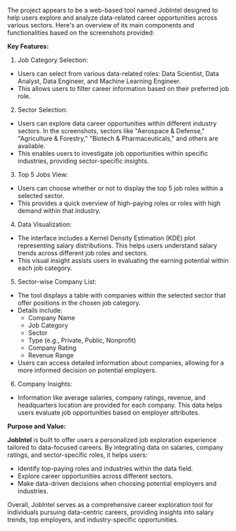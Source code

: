 The project appears to be a web-based tool named JobIntel designed to help users explore and analyze data-related career opportunities across various sectors. Here's an overview of its main components and functionalities based on the screenshots provided:

**Key Features:**

1. Job Category Selection:
   
  - Users can select from various data-related roles: Data Scientist, Data Analyst, Data Engineer, and Machine Learning Engineer.
  - This allows users to filter career information based on their preferred job role.

2. Sector Selection:
   
  - Users can explore data career opportunities within different industry sectors. In the screenshots, sectors like "Aerospace & Defense," "Agriculture & Forestry," "Biotech & Pharmaceuticals," and others are available.
  - This enables users to investigate job opportunities within specific industries, providing sector-specific insights.
    
3. Top 5 Jobs View:
   
- Users can choose whether or not to display the top 5 job roles within a selected sector.
- This provides a quick overview of high-paying roles or roles with high demand within that industry.
  
4. Data Visualization:
   
  - The interface includes a Kernel Density Estimation (KDE) plot representing salary distributions. This helps users understand salary trends across different job roles and sectors.
  - This visual insight assists users in evaluating the earning potential within each job category.
    
5. Sector-wise Company List:
   
  - The tool displays a table with companies within the selected sector that offer positions in the chosen job category.
  - Details include:
    - Company Name
    - Job Category
    - Sector
    - Type (e.g., Private, Public, Nonprofit)
    - Company Rating
    - Revenue Range
  - Users can access detailed information about companies, allowing for a more informed decision on potential employers.
    
6. Company Insights:
   
  - Information like average salaries, company ratings, revenue, and headquarters location are provided for each company. This data helps users evaluate job opportunities based on employer attributes.
    
**Purpose and Value:**

**JobIntel** is built to offer users a personalized job exploration experience tailored to data-focused careers. By integrating data on salaries, company ratings, and sector-specific roles, it helps users:
  - Identify top-paying roles and industries within the data field.
  - Explore career opportunities across different sectors.
  - Make data-driven decisions when choosing potential employers and industries.

Overall, JobIntel serves as a comprehensive career exploration tool for individuals pursuing data-centric careers, providing insights into salary trends, top employers, and industry-specific opportunities.

